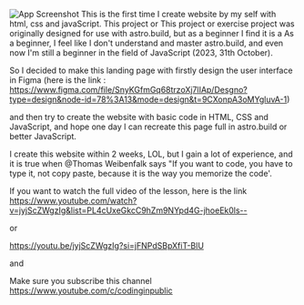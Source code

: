 ![App Screenshot]([https://via.placeholder.com/468x300?text=App+Screenshot+Here](https://user-images.githubusercontent.com/82284895/279300439-e72435af-aaa6-40dd-8471-028a7a6eb3eb.png))
This is the first time I create website by my self with html, css and javaScript.
This project or This project or exercise project was originally designed for use with astro.build, but as a beginner I find it is a As a beginner, I feel like I don't understand and master astro.build, and even now I'm still a beginner in the field of JavaScript (2023, 31th October).

So I decided to make this landing page with firstly design the user interface in Figma (here is the link : https://www.figma.com/file/SnyKGfmGq68trzoXj7lIAp/Desgno?type=design&node-id=78%3A13&mode=design&t=9CXonpA3oMYgluvA-1) 

and then try to create the website with basic code in HTML, CSS and JavaScript, and hope one day I can recreate this page full in astro.build or better JavaScript.

I create this website within 2 weeks, LOL, but I gain a lot of experience, and it is true when @Thomas Weibenfalk says "If you want to code, you have to type it, not copy paste, because it is the way you memorize the code'.

If you want to watch the full video of the lesson, here is the link https://www.youtube.com/watch?v=jyjScZWgzIg&list=PL4cUxeGkcC9hZm9NYpd4G-jhoeEk0ls--

or

https://youtu.be/jyjScZWgzIg?si=jFNPdSBpXfiT-BlU

and

Make sure you subscribe this channel https://www.youtube.com/c/codinginpublic
